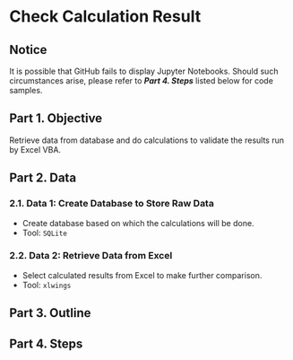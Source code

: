 # Check Calculation Result
## Notice
It is possible that GitHub fails to display Jupyter Notebooks. Should such circumstances arise, please refer to ***Part 4. Steps*** listed below for code samples.

## Part 1. Objective
Retrieve data from database and do calculations to validate the results run by Excel VBA.

## Part 2. Data
### 2.1. Data 1: Create Database to Store Raw Data 
- Create database based on which the calculations will be done.
- Tool: ```SQLite```  

### 2.2. Data 2: Retrieve Data from Excel
- Select calculated results from Excel to make further comparison. 
- Tool: ```xlwings```

## Part 3. Outline


## Part 4. Steps
